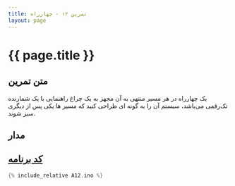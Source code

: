 ```yaml
---
title: تمرین ۱۲ - چهارراه
layout: page
---
```


# {{ page.title }}

## متن تمرین

یک چهارراه در هر مسیر منتهی به آن مجهز به یک چراغ راهنمایی با یک شمارنده تک‌رقمی می‌باشد، سیستم آن را به گونه ای طراحی کنید که مسیر ها یکی پس از دیگری سبز شوند.

## مدار



## [کد برنامه](A12.ino)

```c
{% include_relative A12.ino %}
```
